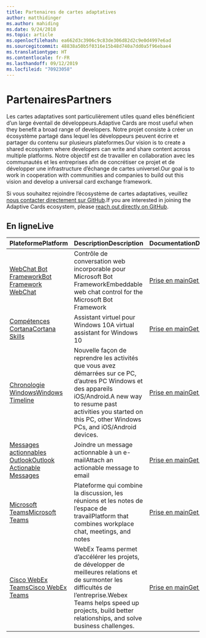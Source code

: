 ```yaml
---
title: Partenaires de cartes adaptatives
author: matthidinger
ms.author: mahiding
ms.date: 9/24/2018
ms.topic: article
ms.openlocfilehash: ea662d3c3906c9c83de306d82d2c9e0d4997e6ad
ms.sourcegitcommit: 48838a50b5f0316e15b48d740a7dd0a5f96ebae4
ms.translationtype: HT
ms.contentlocale: fr-FR
ms.lasthandoff: 09/12/2019
ms.locfileid: "70923058"
---
```

# <a name="partners"></a><span data-ttu-id="84261-102">Partenaires</span><span class="sxs-lookup"><span data-stu-id="84261-102">Partners</span></span> 

<span data-ttu-id="84261-103">Les cartes adaptatives sont particulièrement utiles quand elles bénéficient d’un large éventail de développeurs.</span><span class="sxs-lookup"><span data-stu-id="84261-103">Adaptive Cards are most useful when they benefit a broad range of developers.</span></span> <span data-ttu-id="84261-104">Notre projet consiste à créer un écosystème partagé dans lequel les développeurs peuvent écrire et partager du contenu sur plusieurs plateformes.</span><span class="sxs-lookup"><span data-stu-id="84261-104">Our vision is to create a shared ecosystem where developers can write and share content across multiple platforms.</span></span> <span data-ttu-id="84261-105">Notre objectif est de travailler en collaboration avec les communautés et les entreprises afin de concrétiser ce projet et de développer une infrastructure d’échange de cartes universel.</span><span class="sxs-lookup"><span data-stu-id="84261-105">Our goal is to work in cooperation with communities and companies to build out this vision and develop a universal card exchange framework.</span></span>

<span data-ttu-id="84261-106">Si vous souhaitez rejoindre l’écosystème de cartes adaptatives, veuillez [nous contacter directement sur GitHub](https://github.com/Microsoft/AdaptiveCards).</span><span class="sxs-lookup"><span data-stu-id="84261-106">If you are interested in joining the Adaptive Cards ecosystem, please [reach out directly on GitHub](https://github.com/Microsoft/AdaptiveCards).</span></span>

## <a name="live"></a><span data-ttu-id="84261-107">En ligne</span><span class="sxs-lookup"><span data-stu-id="84261-107">Live</span></span>

<span data-ttu-id="84261-108">Plateforme</span><span class="sxs-lookup"><span data-stu-id="84261-108">Platform</span></span> | <span data-ttu-id="84261-109">Description</span><span class="sxs-lookup"><span data-stu-id="84261-109">Description</span></span> | <span data-ttu-id="84261-110">Documentation</span><span class="sxs-lookup"><span data-stu-id="84261-110">Documentation</span></span> | <span data-ttu-id="84261-111">Version</span><span class="sxs-lookup"><span data-stu-id="84261-111">Version</span></span>
---------|-------------|---------------|---------
[<span data-ttu-id="84261-112">WebChat Bot Framework</span><span class="sxs-lookup"><span data-stu-id="84261-112">Bot Framework WebChat</span></span>](https://github.com/Microsoft/BotFramework-WebChat)  | <span data-ttu-id="84261-113">Contrôle de conversation web incorporable pour Microsoft Bot Framework</span><span class="sxs-lookup"><span data-stu-id="84261-113">Embeddable web chat control for the Microsoft Bot Framework</span></span> | [<span data-ttu-id="84261-114">Prise en main</span><span class="sxs-lookup"><span data-stu-id="84261-114">Get Started</span></span>](https://docs.microsoft.com/en-us/adaptive-cards/get-started/bots) | <span data-ttu-id="84261-115">1.2 (Web Chat 4.5)</span><span class="sxs-lookup"><span data-stu-id="84261-115">1.2 (Web Chat 4.5)</span></span>
[<span data-ttu-id="84261-116">Compétences Cortana</span><span class="sxs-lookup"><span data-stu-id="84261-116">Cortana Skills</span></span>](https://docs.microsoft.com/en-us/cortana/skills/adaptive-cards) | <span data-ttu-id="84261-117">Assistant virtuel pour Windows 10</span><span class="sxs-lookup"><span data-stu-id="84261-117">A virtual assistant for Windows 10</span></span> | [<span data-ttu-id="84261-118">Prise en main</span><span class="sxs-lookup"><span data-stu-id="84261-118">Get Started</span></span>](https://docs.microsoft.com/en-us/adaptive-cards/get-started/bots) | <span data-ttu-id="84261-119">1.0</span><span class="sxs-lookup"><span data-stu-id="84261-119">1.0</span></span>
[<span data-ttu-id="84261-120">Chronologie Windows</span><span class="sxs-lookup"><span data-stu-id="84261-120">Windows Timeline</span></span>](https://blogs.windows.com/windowsexperience/2017/12/19/announcing-windows-10-insider-preview-build-17063-pc/) | <span data-ttu-id="84261-121">Nouvelle façon de reprendre les activités que vous avez démarrées sur ce PC, d’autres PC Windows et des appareils iOS/Android.</span><span class="sxs-lookup"><span data-stu-id="84261-121">A new way to resume past activities you started on this PC, other Windows PCs, and iOS/Android devices.</span></span> | [<span data-ttu-id="84261-122">Prise en main</span><span class="sxs-lookup"><span data-stu-id="84261-122">Get Started</span></span>](https://docs.microsoft.com/en-us/adaptive-cards/get-started/windows) | <span data-ttu-id="84261-123">1.0</span><span class="sxs-lookup"><span data-stu-id="84261-123">1.0</span></span>
[<span data-ttu-id="84261-124">Messages actionnables Outlook</span><span class="sxs-lookup"><span data-stu-id="84261-124">Outlook Actionable Messages</span></span>](https://docs.microsoft.com/en-us/outlook/actionable-messages/)  | <span data-ttu-id="84261-125">Joindre un message actionnable à un e-mail</span><span class="sxs-lookup"><span data-stu-id="84261-125">Attach an actionable message to email</span></span> | [<span data-ttu-id="84261-126">Prise en main</span><span class="sxs-lookup"><span data-stu-id="84261-126">Get Started</span></span>](https://docs.microsoft.com/en-us/outlook/actionable-messages/) | <span data-ttu-id="84261-127">1.0</span><span class="sxs-lookup"><span data-stu-id="84261-127">1.0</span></span>
[<span data-ttu-id="84261-128">Microsoft Teams</span><span class="sxs-lookup"><span data-stu-id="84261-128">Microsoft Teams</span></span>](https://products.office.com/en-US/microsoft-teams/group-chat-software) | <span data-ttu-id="84261-129">Plateforme qui combine la discussion, les réunions et les notes de l’espace de travail</span><span class="sxs-lookup"><span data-stu-id="84261-129">Platform that combines workplace chat, meetings, and notes</span></span> | [<span data-ttu-id="84261-130">Prise en main</span><span class="sxs-lookup"><span data-stu-id="84261-130">Get Started</span></span>](https://docs.microsoft.com/en-us/microsoftteams/platform/concepts/cards/cards-reference#adaptive-card) | <span data-ttu-id="84261-131">1.0</span><span class="sxs-lookup"><span data-stu-id="84261-131">1.0</span></span>
[<span data-ttu-id="84261-132">Cisco WebEx Teams</span><span class="sxs-lookup"><span data-stu-id="84261-132">Cisco WebEx Teams</span></span>](https://www.webex.com/team-collaboration.html) | <span data-ttu-id="84261-133">WebEx Teams permet d’accélérer les projets, de développer de meilleures relations et de surmonter les difficultés de l’entreprise.</span><span class="sxs-lookup"><span data-stu-id="84261-133">Webex Teams helps speed up projects, build better relationships, and solve business challenges.</span></span> | [<span data-ttu-id="84261-134">Prise en main</span><span class="sxs-lookup"><span data-stu-id="84261-134">Get Started</span></span>](https://developer.webex.com/docs/api/guides/cards) | <span data-ttu-id="84261-135">1.1</span><span class="sxs-lookup"><span data-stu-id="84261-135">1.1</span></span>
